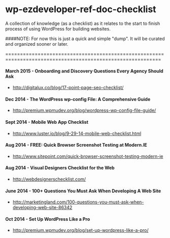 wp-ezdeveloper-ref-doc-checklist
================================

A collection of knowledge (as a checklist) as it relates to the start to finish process of using WordPress for building websites.


####NOTE: For now this is just a quick and simple "dump". It will be curated and organized sooner or later.

===========================================================================================================


#### March 2015 - Onboarding and Discovery Questions Every Agency Should Ask
- http://digitalux.co/blog/17-point-page-seo-checklist/


#### Dec 2014 - The WordPress wp-config File: A Comprehensive Guide
- http://premium.wpmudev.org/blog/wordpress-wp-config-file-guide/


#### Sept 2014 - Mobile Web App Checklist
- http://www.luster.io/blog/9-29-14-mobile-web-checklist.html


#### Aug 2014 - FREE: Quick Browser Screenshot Testing at Modern.IE
- http://www.sitepoint.com/quick-browser-screenshot-testing-modern-ie


#### Aug 2014 - Visual Designers Checklist for the Web
- http://webdesignerschecklist.com/


#### June 2014 - 100+ Questions You Must Ask When Developing A Web Site
- http://marketingland.com/100-questions-you-must-ask-when-developing-web-site-86342


#### Oct 2014 - Set Up WordPress Like a Pro
- http://premium.wpmudev.org/blog/set-up-wordpress-like-a-pro/
